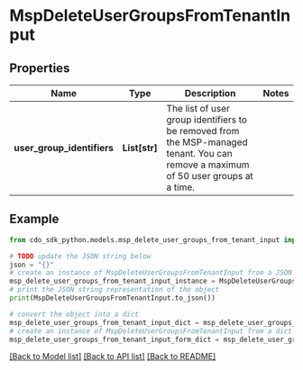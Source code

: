 # MspDeleteUserGroupsFromTenantInput


## Properties

Name | Type | Description | Notes
------------ | ------------- | ------------- | -------------
**user_group_identifiers** | **List[str]** | The list of user group identifiers to be removed from the MSP-managed tenant. You can remove a maximum of 50 user groups at a time. | 

## Example

```python
from cdo_sdk_python.models.msp_delete_user_groups_from_tenant_input import MspDeleteUserGroupsFromTenantInput

# TODO update the JSON string below
json = "{}"
# create an instance of MspDeleteUserGroupsFromTenantInput from a JSON string
msp_delete_user_groups_from_tenant_input_instance = MspDeleteUserGroupsFromTenantInput.from_json(json)
# print the JSON string representation of the object
print(MspDeleteUserGroupsFromTenantInput.to_json())

# convert the object into a dict
msp_delete_user_groups_from_tenant_input_dict = msp_delete_user_groups_from_tenant_input_instance.to_dict()
# create an instance of MspDeleteUserGroupsFromTenantInput from a dict
msp_delete_user_groups_from_tenant_input_form_dict = msp_delete_user_groups_from_tenant_input.from_dict(msp_delete_user_groups_from_tenant_input_dict)
```
[[Back to Model list]](../README.md#documentation-for-models) [[Back to API list]](../README.md#documentation-for-api-endpoints) [[Back to README]](../README.md)


